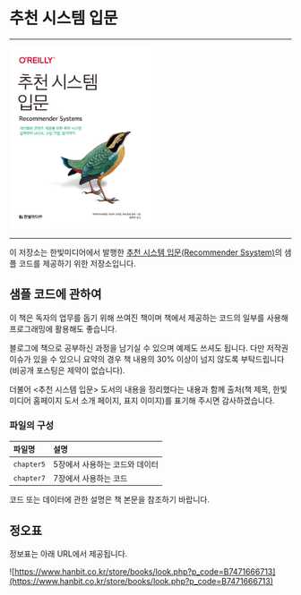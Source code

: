 # 추천 시스템 입문

---

<img src="./cover.jpg" width="50%">

---

이 저장소는 한빛미디어에서 발행한 [추천 시스템 입문(Recommender Ssystem)]()의 샘플 코드를 제공하기 위한 저장소입니다.

## 샘플 코드에 관하여

이 책은 독자의 업무를 돕기 위해 쓰여진 책이며 책에서 제공하는 코드의 일부를 사용해 프로그래밍에 활용해도 좋습니다.

블로그에 책으로 공부하신 과정을 남기실 수 있으며 예제도 쓰셔도 됩니다.
다만 저작권 이슈가 있을 수 있으니 요약의 경우 책 내용의 30% 이상이 넘지 않도록 부탁드립니다(비공개 포스팅은 제약이 없습니다).

더불어 <추천 시스템 입문> 도서의 내용을 정리했다는 내용과 함께 출처(책 제목, 한빛미디어 홈페이지 도서 소개 페이지, 표지 이미지)를 표기해 주시면 감사하겠습니다.

### 파일의 구성

|파일명|설명|
|:---|:---|
|`chapter5`|5장에서 사용하는 코드와 데이터|
|`chapter7`|7장에서 사용하는 코드|

코드 또는 데이터에 관한 설명은 책 본문을 참조하기 바랍니다.

## 정오표

정보표는 아래 URL에서 제공됩니다.

![https://www.hanbit.co.kr/store/books/look.php?p_code=B7471666713](https://www.hanbit.co.kr/store/books/look.php?p_code=B7471666713)
